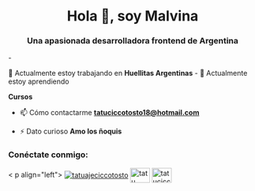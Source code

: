 <h1 align="center">Hola 👋, soy Malvina</h1>
<h3 align="center">Una apasionada desarrolladora frontend de Argentina</h3> -

🔭 Actualmente estoy trabajando en **Huellitas Argentinas** - 🌱 Actualmente estoy aprendiendo

**Cursos**

- 📫 Cómo contactarme **tatuciccotosto18@hotmail.com**

- ⚡ Dato curioso **Amo los ñoquis**

<h3 align="left">Conéctate conmigo:</h3> <
p align="left">
<a href="https://twitter.com/tatuciccotosto" target="blank"><img align="center" src="https://raw.githubusercontent.com/rahuldkjain/github-profile-readme-generator/master/src/images/icons/Social/twitter.svg" alt="tatuajeciccotosto" altura="30" ancho="40" /></a>
<a href="https://fb.com/tatu ciccotosto" target="blank"><img align="center" src="https://raw.githubusercontent.com/rahuldkjain/github-profile-readme-generator/master/src/images/icons/Social/facebook.svg" alt="tatu ciccotosto" height="30" width="40" /></a> <a href="https://instagram.com/tatucic cotosto" target="blank"><img align="center" src="https://raw.githubusercontent.com/rahuldkjain/github-profile-readme-generator/master/src/images/icons/Social/instagram.svg" alt="tatuciccotosto" height="30" width="40" />
</a>
</p>